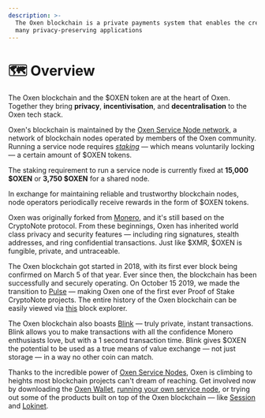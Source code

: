 ```yaml
---
description: >-
  The Oxen blockchain is a private payments system that enables the creation of
  many privacy-preserving applications
---
```


# 🗺 Overview

The Oxen blockchain and the $OXEN token are at the heart of Oxen. Together they bring **privacy**, **incentivisation**, and **decentralisation** to the Oxen tech stack.

Oxen's blockchain is maintained by the [Oxen Service Node network](oxen-service-nodes.md), a network of blockchain nodes operated by members of the Oxen community. Running a service node requires [_staking_](../using-the-oxen-blockchain/oxen-service-node-guides/staking-to-shared-service-node.md) — which means voluntarily locking — a certain amount of $OXEN tokens.

The staking requirement to run a service node is currently fixed at **15,000 $OXEN** or **3,750 $OXEN** for a shared node.

In exchange for maintaining reliable and trustworthy blockchain nodes, node operators periodically receive rewards in the form of $OXEN tokens.

Oxen was originally forked from [Monero](https://www.getmonero.org), and it's still based on the CryptoNote protocol. From these beginnings, Oxen has inherited world class privacy and security features — including ring signatures, stealth addresses, and ring confidential transactions. Just like $XMR, $OXEN is fungible, private, and untraceable.

The Oxen blockchain got started in 2018, with its first ever block being confirmed on March 5 of that year. Ever since then, the blockchain has been successfully and securely operating. On October 15 2019, we made the transition to [Pulse](pulse-pos-on-oxen/) — making Oxen one of the first ever Proof of Stake CryptoNote projects. The entire history of the Oxen blockchain can be easily viewed via [this](https://oxen.observer/) block explorer.

The Oxen blockchain also boasts [Blink](blink-instant-transactions.md) — truly private, instant transactions. Blink allows you to make transactions with all the confidence Monero enthusiasts love, but with a 1 second transaction time. Blink gives $OXEN the potential to be used as a true means of value exchange — not just storage — in a way no other coin can match.

Thanks to the incredible power of [Oxen Service Nodes](oxen-service-nodes.md), Oxen is climbing to heights most blockchain projects can't  dream of reaching. Get involved now by downloading the [Oxen Wallet](https://docs.oxen.io/downloads), [running your own service node](../using-the-oxen-blockchain/oxen-service-node-guides/staking-to-shared-service-node.md), or trying out some of the products built on top of the Oxen blockchain — like [Session](../products-built-on-oxen/session/) and [Lokinet](../products-built-on-oxen/lokinet/).

